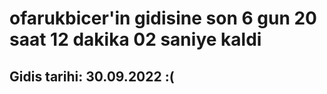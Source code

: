 # ofarukbicer'in gidisine son 6 gun 20 saat 12 dakika 02 saniye kaldi

## Gidis tarihi: 30.09.2022 :(